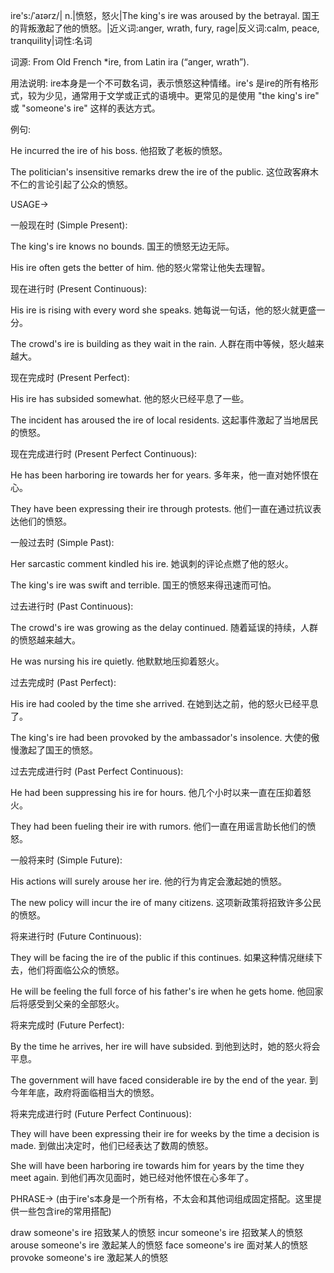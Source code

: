 ire's:/ˈaɪərz/| n.|愤怒，怒火|The king's ire was aroused by the betrayal. 国王的背叛激起了他的愤怒。|近义词:anger, wrath, fury, rage|反义词:calm, peace, tranquility|词性:名词

词源:  From Old French *ire, from Latin ira (“anger, wrath”).

用法说明:
ire本身是一个不可数名词，表示愤怒这种情绪。ire's 是ire的所有格形式，较为少见，通常用于文学或正式的语境中。更常见的是使用 "the king's ire" 或 "someone's ire" 这样的表达方式。

例句:

He incurred the ire of his boss.
他招致了老板的愤怒。


The politician's insensitive remarks drew the ire of the public.
这位政客麻木不仁的言论引起了公众的愤怒。


USAGE->

一般现在时 (Simple Present):

The king's ire knows no bounds.
国王的愤怒无边无际。

His ire often gets the better of him.
他的怒火常常让他失去理智。


现在进行时 (Present Continuous):

His ire is rising with every word she speaks.
她每说一句话，他的怒火就更盛一分。

The crowd's ire is building as they wait in the rain.
人群在雨中等候，怒火越来越大。


现在完成时 (Present Perfect):

His ire has subsided somewhat.
他的怒火已经平息了一些。

The incident has aroused the ire of local residents.
这起事件激起了当地居民的愤怒。


现在完成进行时 (Present Perfect Continuous):

He has been harboring ire towards her for years.
多年来，他一直对她怀恨在心。

They have been expressing their ire through protests.
他们一直在通过抗议表达他们的愤怒。



一般过去时 (Simple Past):

Her sarcastic comment kindled his ire.
她讽刺的评论点燃了他的怒火。

The king's ire was swift and terrible.
国王的愤怒来得迅速而可怕。



过去进行时 (Past Continuous):

The crowd's ire was growing as the delay continued.
随着延误的持续，人群的愤怒越来越大。

He was nursing his ire quietly.
他默默地压抑着怒火。



过去完成时 (Past Perfect):

His ire had cooled by the time she arrived.
在她到达之前，他的怒火已经平息了。

The king's ire had been provoked by the ambassador's insolence.
大使的傲慢激起了国王的愤怒。



过去完成进行时 (Past Perfect Continuous):

He had been suppressing his ire for hours.
他几个小时以来一直在压抑着怒火。

They had been fueling their ire with rumors.
他们一直在用谣言助长他们的愤怒。



一般将来时 (Simple Future):

His actions will surely arouse her ire.
他的行为肯定会激起她的愤怒。

The new policy will incur the ire of many citizens.
这项新政策将招致许多公民的愤怒。


将来进行时 (Future Continuous):

They will be facing the ire of the public if this continues.
如果这种情况继续下去，他们将面临公众的愤怒。

He will be feeling the full force of his father's ire when he gets home.
他回家后将感受到父亲的全部怒火。



将来完成时 (Future Perfect):

By the time he arrives, her ire will have subsided.
到他到达时，她的怒火将会平息。

The government will have faced considerable ire by the end of the year.
到今年年底，政府将面临相当大的愤怒。


将来完成进行时 (Future Perfect Continuous):

They will have been expressing their ire for weeks by the time a decision is made.
到做出决定时，他们已经表达了数周的愤怒。

She will have been harboring ire towards him for years by the time they meet again.
到他们再次见面时，她已经对他怀恨在心多年了。



PHRASE-> (由于ire's本身是一个所有格，不太会和其他词组成固定搭配。这里提供一些包含ire的常用搭配)

draw someone's ire 招致某人的愤怒
incur someone's ire 招致某人的愤怒
arouse someone's ire 激起某人的愤怒
face someone's ire 面对某人的愤怒
provoke someone's ire 激起某人的愤怒

